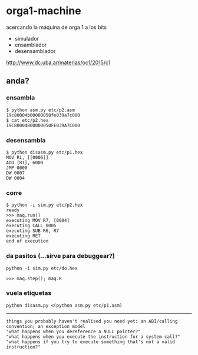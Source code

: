 # orga1-machine
acercando la máquina de orga 1 a los bits

- simulador
- ensamblador
- desensamblador

http://www.dc.uba.ar/materias/oc1/2015/c1

## anda?

### ensambla
	$ python asm.py etc/p2.asm
	19c80004b00000050fe039a7c000
	$ cat etc/p2.hex
	19C80004B00000050FE039A7C000

### desensambla
	$ python disasm.py etc/p1.hex
	MOV R1, [[0006]]
	ADD [R1], 6000
	JMP 0000
	DW 0007
	DW 0004

### corre
	$ python -i sim.py etc/p2.hex
	ready
	>>> maq.run()
	executing MOV R7, [0004]
	executing CALL 0005
	executing SUB R6, R7
	executing RET
	end of execution

### da pasitos (...sirve para debuggear?)
	python -i sim.py etc/do.hex

	>>> maq.step(); maq.R

### vuela etiquetas
	python disasm.py <(python asm.py etc/p1.asm)
---

```
things you probably haven't realised you need yet: an ABI/calling convention; an exception model
"what happens when you dereference a NULL pointer?"
"what happens when you execute the instruction for a system call?"
"what happens if you try to execute something that's not a valid instruction?"
```
